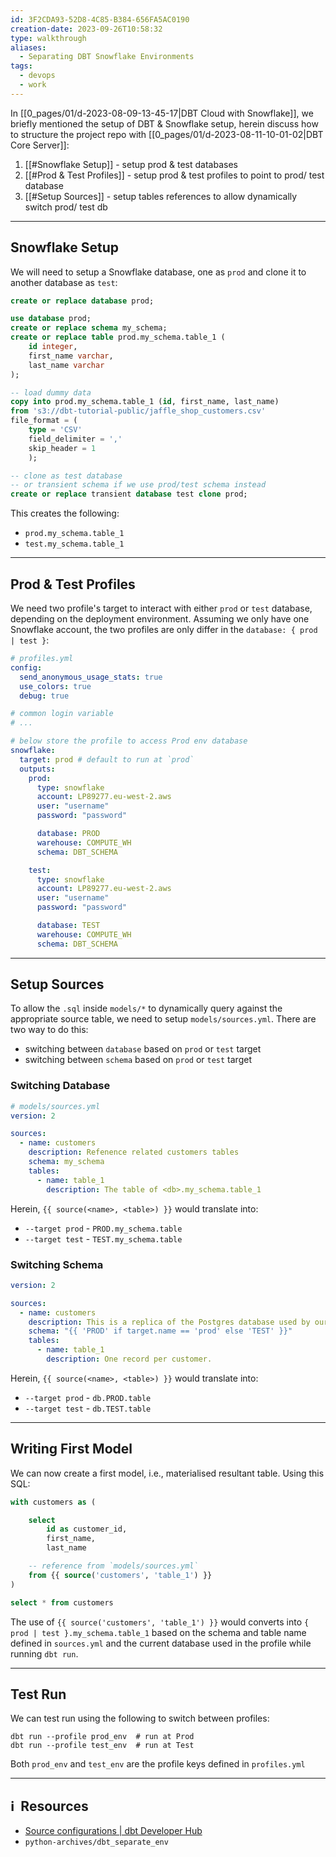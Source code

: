 ```yaml
---
id: 3F2CDA93-52D8-4C85-B384-656FA5AC0190
creation-date: 2023-09-26T10:58:32
type: walkthrough
aliases:
  - Separating DBT Snowflake Environments
tags:
  - devops
  - work
---
```


In [[0_pages/01/d-2023-08-09-13-45-17|DBT Cloud with Snowflake]], we briefly mentioned the setup of DBT & Snowflake setup, herein discuss how to structure the project repo with [[0_pages/01/d-2023-08-11-10-01-02|DBT Core Server]]:
1. [[#Snowflake Setup]] - setup prod & test databases
2. [[#Prod & Test Profiles]] - setup prod & test profiles to point to prod/ test database
3. [[#Setup Sources]] - setup tables references to allow dynamically switch prod/ test db

---
## Snowflake Setup

We will need to setup a Snowflake database, one as `prod` and clone it to another database as `test`: 

```sql
create or replace database prod; 

use database prod;
create or replace schema my_schema;
create or replace table prod.my_schema.table_1 (
    id integer,
    first_name varchar, 
    last_name varchar
); 

-- load dummy data
copy into prod.my_schema.table_1 (id, first_name, last_name)
from 's3://dbt-tutorial-public/jaffle_shop_customers.csv'
file_format = (
    type = 'CSV'
    field_delimiter = ','
    skip_header = 1
    );

-- clone as test database
-- or transient schema if we use prod/test schema instead 
create or replace transient database test clone prod;
```

This creates the following: 
- `prod.my_schema.table_1`
- `test.my_schema.table_1`

---
## Prod & Test Profiles

We need two profile's target to interact with either `prod` or `test` database, depending on the deployment environment. Assuming we only have one Snowflake account, the two profiles are only differ in the `database: { prod | test }`:

```yaml
# profiles.yml
config:
  send_anonymous_usage_stats: true
  use_colors: true
  debug: true

# common login variable
# ...

# below store the profile to access Prod env database
snowflake:
  target: prod # default to run at `prod`
  outputs:
    prod:
      type: snowflake
      account: LP89277.eu-west-2.aws
      user: "username"
      password: "password"

      database: PROD
      warehouse: COMPUTE_WH
      schema: DBT_SCHEMA

    test:
      type: snowflake
      account: LP89277.eu-west-2.aws
      user: "username"
      password: "password"

      database: TEST
      warehouse: COMPUTE_WH
      schema: DBT_SCHEMA
```

---
## Setup Sources 

To allow the `.sql` inside `models/*` to dynamically query against the appropriate source table, we need to setup `models/sources.yml`. There are two way to do this:
- switching between `database` based on `prod` or `test` target
- switching between `schema` based on `prod` or `test` target 

### Switching Database

```yaml
# models/sources.yml
version: 2

sources:
  - name: customers
    description: Refenence related customers tables
    schema: my_schema
    tables:
      - name: table_1
        description: The table of <db>.my_schema.table_1
```

Herein, `{{ source(<name>, <table>) }}` would translate into:
- `--target prod` - `PROD.my_schema.table`
- `--target test` - `TEST.my_schema.table`

### Switching Schema

```yaml
version: 2

sources:
  - name: customers
    description: This is a replica of the Postgres database used by our app
    schema: "{{ 'PROD' if target.name == 'prod' else 'TEST' }}"
    tables:
      - name: table_1
        description: One record per customer.
```

Herein, `{{ source(<name>, <table>) }}` would translate into:
- `--target prod` - `db.PROD.table`
- `--target test` - `db.TEST.table`

---
## Writing First Model 

We can now create a first model, i.e., materialised resultant table. Using this SQL: 

```sql
with customers as (

    select
        id as customer_id,
        first_name, 
        last_name

    -- reference from `models/sources.yml`
    from {{ source('customers', 'table_1') }}  
)

select * from customers
```

The use of `{{ source('customers', 'table_1') }}` would converts into `{ prod | test }.my_schema.table_1` based on the schema and table name defined in `sources.yml` and the current database used in the profile while running `dbt run`.

---
## Test Run

We can test run using the following to switch between profiles: 
```shell
dbt run --profile prod_env  # run at Prod
dbt run --profile test_env  # run at Test
```

Both `prod_env` and `test_env` are the profile keys defined in `profiles.yml`

---
## ℹ️  Resources
- [Source configurations | dbt Developer Hub](https://docs.getdbt.com/reference/source-configs)
- `python-archives/dbt_separate_env`